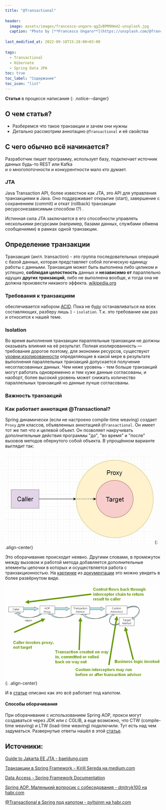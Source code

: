```yaml
---
title: "@Transactional"

header:
  image: assets/images/francesco-ungaro-qgZvBPM9Hm42-unsplash.jpg
  caption: "Photo by [**Francesco Ungaro**](https://unsplash.com/@francesco_ungaro) on [unsplash](https://unsplash.com/photos/qgZvBPM9Hm4)"

last_modified_at: 2022-09-18T15:28:00+03:00

tags:
  - Transactional
  - Hibernate
  - Spring Data JPA
toc: true
toc_label: "Содержание"
toc_icon: "list"
---
```


**Статья** в процессе написания
{: .notice--danger}

## О чем статья?

- Разберемся что такое транзакции и зачем они нужны
- Детально рассмотрим аннотацию `@Transactional` и её свойства

## C чего обычно всё начинается?  
  
Разработчик пишет программу, использует базу, подключает источник данных будь-то REST или Kafka   
и о многопоточности и конкурентности мало кто думает.

### JTA
Java Transaction API, более известное как JTA, это API для управления транзакциями в Java. Оно поддерживает открытие (start), завершение с сохранением (commit) и откат (rollback) транзакции ресурсонезависимым способом (?) .

Истинная сила JTA заключается в его способности управлять несколькими ресурсами (например, базами данных, службами обмена сообщениями) в рамках одной транзакции.

## Определение транзакции

Транзакция (англ. transaction) - это группа последовательных операций с базой данных, которая представляет собой логическую единицу работы с данными. Транзакция может быть выполнена либо целиком и успешно, **соблюдая целостность** данных и **независимо от** параллельно идущих **других транзакций**, либо не выполнена вообще, и тогда она не должна произвести никакого эффекта. [wikipedia.org](https://ru.wikipedia.org/wiki/%D0%A2%D1%80%D0%B0%D0%BD%D0%B7%D0%B0%D0%BA%D1%86%D0%B8%D1%8F_(%D0%B8%D0%BD%D1%84%D0%BE%D1%80%D0%BC%D0%B0%D1%82%D0%B8%D0%BA%D0%B0))

### Требования к транзакциям

обеспечивается набором [ACID](https://ru.wikipedia.org/wiki/ACID). Пока не буду останавливаться на всех составляющих, разберу лишь `I` - `isolation`. Т.к. это требование как раз и относится к нашей теме.

### Isolation
Во время выполнения транзакции параллельные транзакции не должны оказывать влияния на её результат. Полная изолированность — требование дорогое поэтому, для экономии ресурсов, существуют [уровни изолированности](https://ru.wikipedia.org/wiki/%D0%A3%D1%80%D0%BE%D0%B2%D0%B5%D0%BD%D1%8C_%D0%B8%D0%B7%D0%BE%D0%BB%D0%B8%D1%80%D0%BE%D0%B2%D0%B0%D0%BD%D0%BD%D0%BE%D1%81%D1%82%D0%B8_%D1%82%D1%80%D0%B0%D0%BD%D0%B7%D0%B0%D0%BA%D1%86%D0%B8%D0%B9 "Уровень изолированности транзакций") определяющие в какой мере в результате выполнения параллельных транзакций допускается получение несогласованных данных. Чем ниже уровень - тем больше транзакций могут работать одновременно и тем хуже данные согласованы, и наоборт, более высокий уровень может снижать количество параллельных транзакций но данные лучше согласованы. 


### Важность транзакций

### Как работает аннотация @Transactional?

Spring динамически (если не настроено compile-time weaving) создает `Proxy` для классов, объявленных аннотацией `@Transactional`. Он имеет тот же тип что и целевой объект. Он позволяет накручивать дополнительные действия программы "до", "во время" и "после" вызовов методов обернутого собой объекта. 
В упрощённом варианте выглядит так: 

![proxy](/assets/images/proxy-1.jpg){: .align-center}

Это оборачивание происходит неявно. Другими словами, в промежуток между вызовом и работой метода добавляется дополнительные элементы цепочки в которых и осуществляется работа с транзакционностью.
На [картинке](https://docs.spring.io/spring-framework/docs/current/reference/html/images/tx.png)  из [документации](https://docs.spring.io/spring-framework/docs/current/reference/html/data-access.html) это можно увидеть в более развёрнутом виде.

![spring_transactions](/assets/images/spring-transactions-1.png){: .align-center}

И в [статье](https://habr.com/ru/post/532000/) описано как это всё работает под капотом. 
 
#### Способы оборачивания
 
 При оборачивание с использованием Spring AOP, прокси могут создаваться через JDK или с CGLIB, а еще возможно, что CTW (compile-time weaving) и LTW (load-time weaving) подключили. Тут есть над чем задуматься. Развернутые ответы нашёл в этой [статье](https://habr.com/ru/post/347752/).

###
 
 





## Источники:
[Guide to Jakarta EE JTA - baeldung.com](https://www.baeldung.com/jee-jta)

[Транзакции в Spring Framework - Kirill Sereda на medium.com](https://medium.com/@kirill.sereda/%D1%82%D1%80%D0%B0%D0%BD%D0%B7%D0%B0%D0%BA%D1%86%D0%B8%D0%B8-%D0%B2-spring-framework-a7ec509df6d2)

[Data Access - Spring Framework Documentation](https://docs.spring.io/spring-framework/docs/current/reference/html/data-access.html)

[Spring AOP. Маленький вопросик с собеседования - dmitryk100 на habr.com](https://habr.com/ru/post/347752/)

[@Transactional в Spring под капотом - pyltsinm на habr.com](https://habr.com/ru/post/532000/ )
